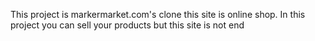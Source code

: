 This project is markermarket.com's clone  this site is online shop.
In this project you can sell your products but this site is not end 
